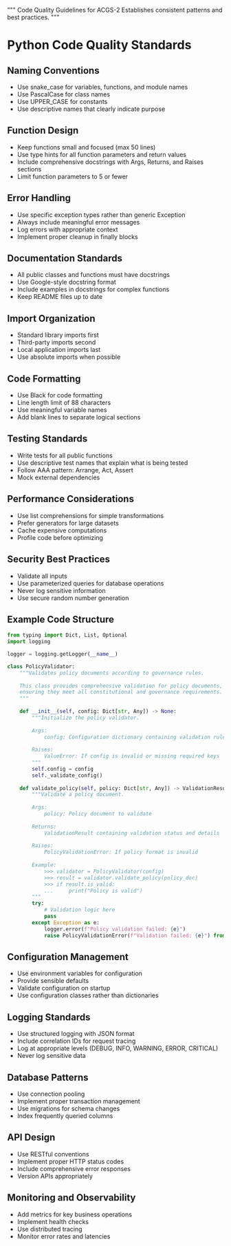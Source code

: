 """
Code Quality Guidelines for ACGS-2
Establishes consistent patterns and best practices.
"""

# Python Code Quality Standards

## Naming Conventions
- Use snake_case for variables, functions, and module names
- Use PascalCase for class names
- Use UPPER_CASE for constants
- Use descriptive names that clearly indicate purpose

## Function Design
- Keep functions small and focused (max 50 lines)
- Use type hints for all function parameters and return values
- Include comprehensive docstrings with Args, Returns, and Raises sections
- Limit function parameters to 5 or fewer

## Error Handling
- Use specific exception types rather than generic Exception
- Always include meaningful error messages
- Log errors with appropriate context
- Implement proper cleanup in finally blocks

## Documentation Standards
- All public classes and functions must have docstrings
- Use Google-style docstring format
- Include examples in docstrings for complex functions
- Keep README files up to date

## Import Organization
- Standard library imports first
- Third-party imports second
- Local application imports last
- Use absolute imports when possible

## Code Formatting
- Use Black for code formatting
- Line length limit of 88 characters
- Use meaningful variable names
- Add blank lines to separate logical sections

## Testing Standards
- Write tests for all public functions
- Use descriptive test names that explain what is being tested
- Follow AAA pattern: Arrange, Act, Assert
- Mock external dependencies

## Performance Considerations
- Use list comprehensions for simple transformations
- Prefer generators for large datasets
- Cache expensive computations
- Profile code before optimizing

## Security Best Practices
- Validate all inputs
- Use parameterized queries for database operations
- Never log sensitive information
- Use secure random number generation

## Example Code Structure

```python
from typing import Dict, List, Optional
import logging

logger = logging.getLogger(__name__)

class PolicyValidator:
    """Validates policy documents according to governance rules.
    
    This class provides comprehensive validation for policy documents,
    ensuring they meet all constitutional and governance requirements.
    """
    
    def __init__(self, config: Dict[str, Any]) -> None:
        """Initialize the policy validator.
        
        Args:
            config: Configuration dictionary containing validation rules
            
        Raises:
            ValueError: If config is invalid or missing required keys
        """
        self.config = config
        self._validate_config()
    
    def validate_policy(self, policy: Dict[str, Any]) -> ValidationResult:
        """Validate a policy document.
        
        Args:
            policy: Policy document to validate
            
        Returns:
            ValidationResult containing validation status and details
            
        Raises:
            PolicyValidationError: If policy format is invalid
            
        Example:
            >>> validator = PolicyValidator(config)
            >>> result = validator.validate_policy(policy_doc)
            >>> if result.is_valid:
            ...     print("Policy is valid")
        """
        try:
            # Validation logic here
            pass
        except Exception as e:
            logger.error(f"Policy validation failed: {e}")
            raise PolicyValidationError(f"Validation failed: {e}") from e
```

## Configuration Management
- Use environment variables for configuration
- Provide sensible defaults
- Validate configuration on startup
- Use configuration classes rather than dictionaries

## Logging Standards
- Use structured logging with JSON format
- Include correlation IDs for request tracing
- Log at appropriate levels (DEBUG, INFO, WARNING, ERROR, CRITICAL)
- Never log sensitive data

## Database Patterns
- Use connection pooling
- Implement proper transaction management
- Use migrations for schema changes
- Index frequently queried columns

## API Design
- Use RESTful conventions
- Implement proper HTTP status codes
- Include comprehensive error responses
- Version APIs appropriately

## Monitoring and Observability
- Add metrics for key business operations
- Implement health checks
- Use distributed tracing
- Monitor error rates and latencies
